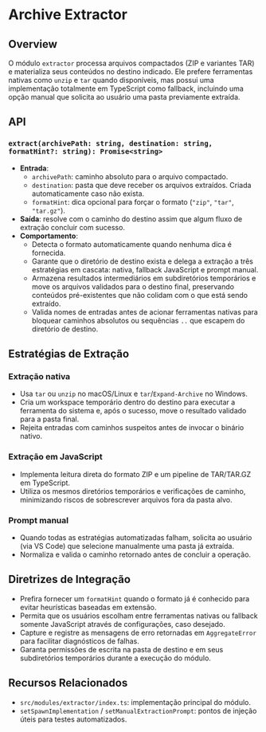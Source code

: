 # Archive Extractor

## Overview

O módulo `extractor` processa arquivos compactados (ZIP e variantes TAR) e materializa seus conteúdos no destino indicado. Ele prefere ferramentas nativas como `unzip` e `tar` quando disponíveis, mas possui uma implementação totalmente em TypeScript como fallback, incluindo uma opção manual que solicita ao usuário uma pasta previamente extraída.

## API

### `extract(archivePath: string, destination: string, formatHint?: string): Promise<string>`

- **Entrada**:
  - `archivePath`: caminho absoluto para o arquivo compactado.
  - `destination`: pasta que deve receber os arquivos extraídos. Criada automaticamente caso não exista.
  - `formatHint`: dica opcional para forçar o formato (`"zip"`, `"tar"`, `"tar.gz"`).
- **Saída**: resolve com o caminho do destino assim que algum fluxo de extração concluir com sucesso.
- **Comportamento**:
  - Detecta o formato automaticamente quando nenhuma dica é fornecida.
  - Garante que o diretório de destino exista e delega a extração a três estratégias em cascata: nativa, fallback JavaScript e prompt manual.
  - Armazena resultados intermediários em subdiretórios temporários e move os arquivos validados para o destino final, preservando conteúdos pré-existentes que não colidam com o que está sendo extraído.
  - Valida nomes de entradas antes de acionar ferramentas nativas para bloquear caminhos absolutos ou sequências `..` que escapem do diretório de destino.

## Estratégias de Extração

### Extração nativa

- Usa `tar` ou `unzip` no macOS/Linux e `tar`/`Expand-Archive` no Windows.
- Cria um workspace temporário dentro do destino para executar a ferramenta do sistema e, após o sucesso, move o resultado validado para a pasta final.
- Rejeita entradas com caminhos suspeitos antes de invocar o binário nativo.

### Extração em JavaScript

- Implementa leitura direta do formato ZIP e um pipeline de TAR/TAR.GZ em TypeScript.
- Utiliza os mesmos diretórios temporários e verificações de caminho, minimizando riscos de sobrescrever arquivos fora da pasta alvo.

### Prompt manual

- Quando todas as estratégias automatizadas falham, solicita ao usuário (via VS Code) que selecione manualmente uma pasta já extraída.
- Normaliza e valida o caminho retornado antes de concluir a operação.

## Diretrizes de Integração

- Prefira fornecer um `formatHint` quando o formato já é conhecido para evitar heurísticas baseadas em extensão.
- Permita que os usuários escolham entre ferramentas nativas ou fallback somente JavaScript através de configurações, caso desejado.
- Capture e registre as mensagens de erro retornadas em `AggregateError` para facilitar diagnósticos de falhas.
- Garanta permissões de escrita na pasta de destino e em seus subdiretórios temporários durante a execução do módulo.

## Recursos Relacionados

- `src/modules/extractor/index.ts`: implementação principal do módulo.
- `setSpawnImplementation` / `setManualExtractionPrompt`: pontos de injeção úteis para testes automatizados.
